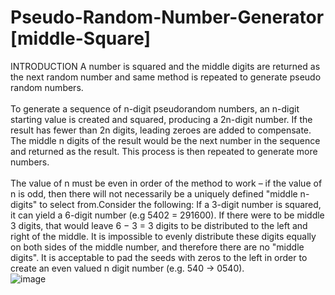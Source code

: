 # Pseudo-Random-Number-Generator [middle-Square]
INTRODUCTION
A number is squared and the middle digits are returned as the next random number and same method is repeated to generate pseudo random numbers. <br>
<br>
To generate a sequence of n-digit pseudorandom numbers, an n-digit starting value is created and squared, producing a 2n-digit number. If the result has fewer than 2n digits, leading zeroes are added to compensate. The middle n digits of the result would be the next number in the sequence and returned as the result. This process is then repeated to generate more numbers.<br><br>
The value of n must be even in order of the method to work – if the value of n is odd, then there will not necessarily be a uniquely defined "middle n-digits" to select from.Consider the following: If a 3-digit number is squared, it can yield a 6-digit number (e.g 5402 = 291600). If there were to be middle 3 digits, that would leave 6 − 3 = 3 digits to be distributed to the left and right of the middle. It is impossible to evenly distribute these digits equally on both sides of the middle number, and therefore there are no "middle digits". It is acceptable to pad the seeds with zeros to the left in order to create an even valued n digit number (e.g. 540 → 0540). <br>
                               ![image](https://github.com/user-attachments/assets/5aeed0a7-8416-4199-9132-eed440e9f4ec)
